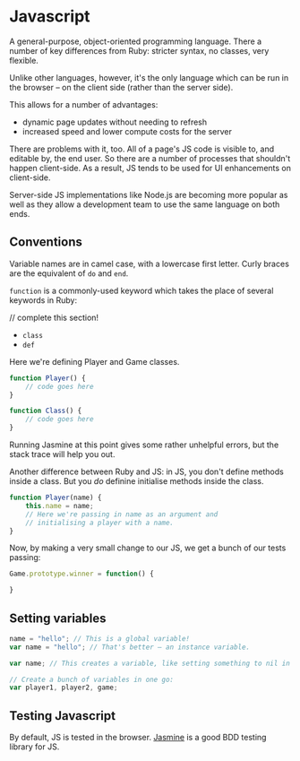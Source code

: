 # Javascript

A general-purpose, object-oriented programming language. There a number of key differences from Ruby: stricter syntax, no classes, very flexible.

Unlike other languages, however, it's the only language which can be run in the browser – on the client side (rather than the server side).

This allows for a number of advantages:

* dynamic page updates without needing to refresh
* increased speed and lower compute costs for the server

There are problems with it, too. All of a page's JS code is visible to, and editable by, the end user. So there are a number of processes that shouldn't happen client-side. As a result, JS tends to be used for UI enhancements on client-side.

Server-side JS implementations like Node.js are becoming more popular as well as they allow a development team to use the same language on both ends.

## Conventions

Variable names are in camel case, with a lowercase first letter. Curly braces are the equivalent of `do` and `end`.

`function` is a commonly-used keyword which takes the place of several keywords in Ruby:

// complete this section!
* `class`
* `def`

Here we're defining Player and Game classes.

```javascript
function Player() {
    // code goes here
}

function Class() {
    // code goes here
}
```

Running Jasmine at this point gives some rather unhelpful errors, but the stack trace will help you out.

Another difference between Ruby and JS: in JS, you don't define methods inside a class. But you *do* definine initialise methods inside the class.

```javascript
function Player(name) {
    this.name = name;
    // Here we're passing in name as an argument and
    // initialising a player with a name.
}
```

Now, by making a very small change to our JS, we get a bunch of our tests passing:

```javascript
Game.prototype.winner = function() {

}
```

## Setting variables

```javascript
name = "hello"; // This is a global variable!
var name = "hello"; // That's better – an instance variable.

var name; // This creates a variable, like setting something to nil in Ruby.

// Create a bunch of variables in one go:
var player1, player2, game;
```

## Testing Javascript

By default, JS is tested in the browser. [Jasmine](http://jasmine.github.io) is a good BDD testing library for JS.